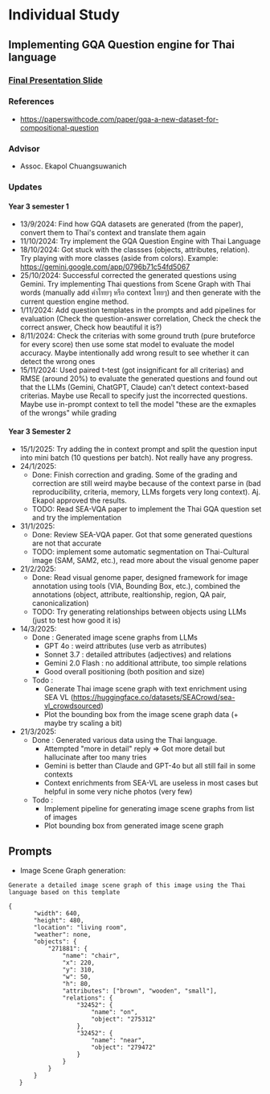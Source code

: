 # Individual Study

## Implementing GQA Question engine for Thai language

### [Final Presentation Slide](https://docs.google.com/presentation/d/1aU7nGrlz9hOWeAyrhA-63w8jmNGYY1dNA_LiVluOIXI/edit#slide=id.g3211a13ede1_0_171)

### References

- https://paperswithcode.com/paper/gqa-a-new-dataset-for-compositional-question

### Advisor

- Assoc. Ekapol Chuangsuwanich

### Updates

#### Year 3 semester 1

- 13/9/2024: Find how GQA datasets are generated (from the paper), convert them to Thai's context and translate them again
- 11/10/2024: Try implement the GQA Question Engine with Thai Language
- 18/10/2024: Got stuck with the classses (objects, attributes, relation). Try playing with more classes (aside from colors). Example: https://gemini.google.com/app/0796b71c54fd5067
- 25/10/2024: Successful corrected the generated questions using Gemini. Try implementing Thai questions from Scene Graph with Thai words (manually add คำไทยๆ หรือ context ไทยๆ) and then generate with the current question engine method.
- 1/11/2024: Add question templates in the prompts and add pipelines for evaluation (Check the question-answer correlation, Check the check the correct answer, Check how beautiful it is?)
- 8/11/2024: Check the criterias with some ground truth (pure bruteforce for every score) then use some stat model to evaluate the model accuracy. Maybe intentionally add wrong result to see whether it can detect the wrong ones
- 15/11/2024: Used paired t-test (got insignificant for all criterias) and RMSE (around 20%) to evaluate the generated questions and found out that the LLMs (Gemini, ChatGPT, Claude) can't detect context-based criterias. Maybe use Recall to specify just the incorrected questions. Maybe use in-prompt context to tell the model "these are the exmaples of the wrongs" while grading

#### Year 3 Semester 2

- 15/1/2025: Try adding the in context prompt and split the question input into mini batch (10 questions per batch). Not really have any progress.
- 24/1/2025:
  - Done: Finish correction and grading. Some of the grading and correction are still weird maybe because of the context parse in (bad reproducibility, criteria, memory, LLMs forgets very long context). Aj. Ekapol approved the results.
  - TODO: Read SEA-VQA paper to implement the Thai GQA question set and try the implementation
- 31/1/2025:
  - Done: Review SEA-VQA paper. Got that some generated questions are not that accurate
  - TODO: implement some automatic segmentation on Thai-Cultural image (SAM, SAM2, etc.), read more about the visual genome paper
- 21/2/2025:
  - Done: Read visual genome paper, designed framework for image annotation using tools (VIA, Bounding Box, etc.), combined the annotations (object, attribute, realtionship, region, QA pair, canonicalization)
  - TODO: Try generating relationships between objects using LLMs (just to test how good it is)
- 14/3/2025:
  - Done : Generated image scene graphs from LLMs
    - GPT 4o : weird attributes (use verb as atrributes)
    - Sonnet 3.7 : detailed attributes (adjectives) and relations
    - Gemini 2.0 Flash : no additional attribute, too simple relations
    - Good overall positioning (both position and size)
  - Todo :
    - Generate Thai image scene graph with text enrichment using SEA VL (https://huggingface.co/datasets/SEACrowd/sea-vl_crowdsourced)
    - Plot the bounding box from the image scene graph data (+ maybe try scaling a bit)
- 21/3/2025:
  - Done : Generated various data using the Thai language.
    - Attempted "more in detail" reply => Got more detail but hallucinate after too many tries
    - Gemini is better than Claude and GPT-4o but all still fail in some contexts
    - Context enrichments from SEA-VL are useless in most cases but helpful in some very niche photos (very few)
  - Todo :
    - Implement pipeline for generating image scene graphs from list of images
    - Plot bounding box from generated image scene graph

## Prompts

- Image Scene Graph generation:

```
Generate a detailed image scene graph of this image using the Thai language based on this template

{
       "width": 640,
       "height": 480,
       "location": "living room",
       "weather": none,
       "objects": {
           "271881": {
               "name": "chair",
               "x": 220,
               "y": 310,
               "w": 50,
               "h": 80,
               "attributes": ["brown", "wooden", "small"],
               "relations": {
                   "32452": {
                       "name": "on",
                       "object": "275312"
                   },
                   "32452": {
                       "name": "near",
                       "object": "279472"
                   }
               }
           }
       }
   }
```
